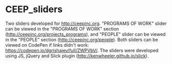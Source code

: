 # CEEP_sliders
Two sliders developed for http://ceepinc.org. "PROGRAMS OF WORK" slider can be viewed in the "PROGRAMS OF WORK" section (http://ceepinc.org/projects_programs), and "PEOPLE" slider can be viewed in the "PEOPLE" section (http://ceepinc.org/people). Both sliders can be viewed on CodePen if links didn't work: https://codepen.io/dgrishajev/full/ZWPVbV/. The sliders were developed using JS, jQuery and Slick plugin (http://kenwheeler.github.io/slick).

